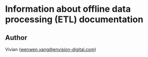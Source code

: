 # Information about offline data processing (ETL) documentation

## Author

Vivian (wenwen.yang@envision-digital.com)
